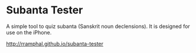 # Subanta Tester

A simple tool to quiz subanta (Sanskrit noun declensions). It is designed for use on the iPhone.

http://rramphal.github.io/subanta-tester
